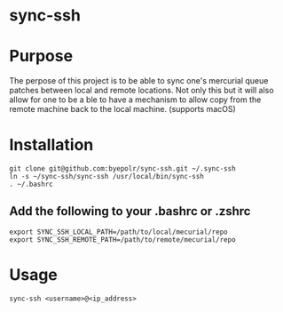 # sync-ssh

Purpose
=======
The perpose of this project is to be able to sync one's mercurial queue patches between local and remote locations. Not only this but it will also allow for one to be a ble to have a mechanism to allow copy from the remote machine back to the local machine. (supports macOS)

Installation
============
```
git clone git@github.com:byepolr/sync-ssh.git ~/.sync-ssh
ln -s ~/sync-ssh/sync-ssh /usr/local/bin/sync-ssh
. ~/.bashrc
```

Add the following to your .bashrc or .zshrc
-------------------------------------------
```
export SYNC_SSH_LOCAL_PATH=/path/to/local/mecurial/repo
export SYNC_SSH_REMOTE_PATH=/path/to/remote/mecurial/repo
```

Usage
=====
 `sync-ssh <username>@<ip_address>`
